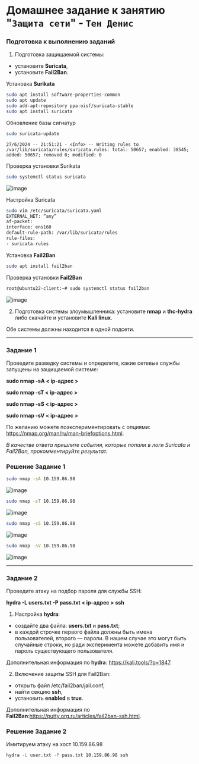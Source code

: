# Домашнее задание к занятию "`Защита сети`" - `Тен Денис`

### Подготовка к выполнению заданий

1. Подготовка защищаемой системы:

- установите **Suricata**,
- установите **Fail2Ban**.

Установка **Surikata**

```sh
sudo apt install software-properties-common
sudo apt update
sudo add-apt-repository ppa:oisf/suricata-stable
sudo apt install suricata
```
Обновление базы сигнатур

```sh
sudo suricata-update
```
```
27/6/2024 -- 21:51:21 - <Info> -- Writing rules to /var/lib/suricata/rules/suricata.rules: total: 50657; enabled: 38545; added: 50657; removed 0; modified: 0
```

Проверка установки Surikata

```sh
sudo systemctl status suricata
```
![image](https://github.com/killakazzak/13-03-sdb-hw/assets/32342205/cd5fdc82-6206-43c9-81c9-e503916be5ce)

Настройка Suricata

```sh
sudo vim /etc/suricata/suricata.yaml
EXTERNAL_NET: “any”
af-packet:
interface: ens160
default-rule-path: /var/lib/suricata/rules
rule-files:
- suricata.rules
```

Установка **Fail2Ban**

```sh
sudo apt install fail2ban
```

Проверка установки **Fail2Ban**

```sh
root@ubuntu22-client:~# sudo systemctl status fail2ban
```
![image](https://github.com/killakazzak/13-03-sdb-hw/assets/32342205/33064a20-c39a-4a34-b3be-9526a8391756)



2. Подготовка системы злоумышленника: установите **nmap** и **thc-hydra** либо скачайте и установите **Kali linux**.

Обе системы должны находится в одной подсети.

------

### Задание 1

Проведите разведку системы и определите, какие сетевые службы запущены на защищаемой системе:

**sudo nmap -sA < ip-адрес >**

**sudo nmap -sT < ip-адрес >**

**sudo nmap -sS < ip-адрес >**

**sudo nmap -sV < ip-адрес >**

По желанию можете поэкспериментировать с опциями: https://nmap.org/man/ru/man-briefoptions.html.


*В качестве ответа пришлите события, которые попали в логи Suricata и Fail2Ban, прокомментируйте результат.*

### Решение Задание 1


```sh
sudo nmap -sA 10.159.86.98
```
![image](https://github.com/killakazzak/13-03-sdb-hw/assets/32342205/5c09ccdf-49e1-4dea-b020-f61d25b2a35d)


```sh
sudo nmap -sT 10.159.86.98
```
![image](https://github.com/killakazzak/13-03-sdb-hw/assets/32342205/c3c44384-ed75-458b-8682-218d40b92ddb)


```sh
sudo nmap -sS 10.159.86.98
```
![image](https://github.com/killakazzak/13-03-sdb-hw/assets/32342205/a3b4a300-0151-41a9-888f-9386c525626d)


```sh
sudo nmap -sV 10.159.86.98
```
![image](https://github.com/killakazzak/13-03-sdb-hw/assets/32342205/6eaa40f6-3cd0-451e-a055-283e471980ba)

------

### Задание 2

Проведите атаку на подбор пароля для службы SSH:

**hydra -L users.txt -P pass.txt < ip-адрес > ssh**

1. Настройка **hydra**: 
 
 - создайте два файла: **users.txt** и **pass.txt**;
 - в каждой строчке первого файла должны быть имена пользователей, второго — пароли. В нашем случае это могут быть случайные строки, но ради эксперимента можете добавить имя и пароль существующего пользователя.

Дополнительная информация по **hydra**: https://kali.tools/?p=1847.

2. Включение защиты SSH для Fail2Ban:

-  открыть файл /etc/fail2ban/jail.conf,
-  найти секцию **ssh**,
-  установить **enabled**  в **true**.

Дополнительная информация по **Fail2Ban**:https://putty.org.ru/articles/fail2ban-ssh.html.

### Решение Задание 2

Имитируем атаку на хост 10.159.86.98

```sh
hydra -L user.txt -P pass.txt 10.159.86.98 ssh
```

